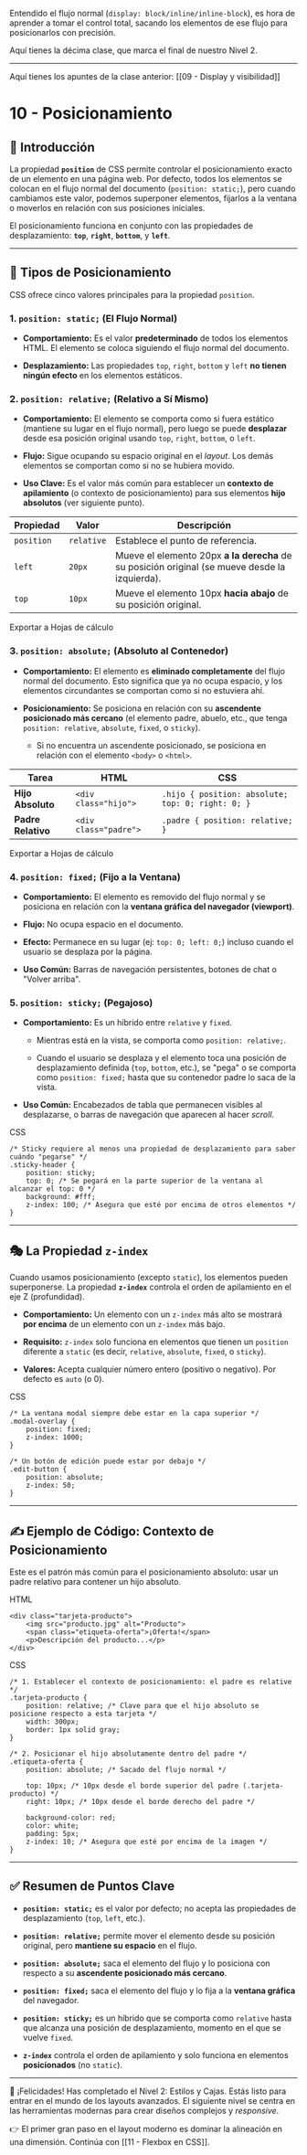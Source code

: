 Entendido el flujo normal (`display: block/inline/inline-block`), es hora de aprender a tomar el control total, sacando los elementos de ese flujo para posicionarlos con precisión.

Aquí tienes la décima clase, que marca el final de nuestro Nivel 2.

---

Aquí tienes los apuntes de la clase anterior: [[09 - Display y visibilidad]]

# 10 - Posicionamiento

## 📌 Introducción

La propiedad **`position`** de CSS permite controlar el posicionamiento exacto de un elemento en una página web. Por defecto, todos los elementos se colocan en el flujo normal del documento (`position: static;`), pero cuando cambiamos este valor, podemos superponer elementos, fijarlos a la ventana o moverlos en relación con sus posiciones iniciales.

El posicionamiento funciona en conjunto con las propiedades de desplazamiento: **`top`**, **`right`**, **`bottom`**, y **`left`**.

---

## 🧭 Tipos de Posicionamiento

CSS ofrece cinco valores principales para la propiedad `position`.

### 1. `position: static;` (El Flujo Normal)

- **Comportamiento:** Es el valor **predeterminado** de todos los elementos HTML. El elemento se coloca siguiendo el flujo normal del documento.
    
- **Desplazamiento:** Las propiedades `top`, `right`, `bottom` y `left` **no tienen ningún efecto** en los elementos estáticos.
    

### 2. `position: relative;` (Relativo a Sí Mismo)

- **Comportamiento:** El elemento se comporta como si fuera estático (mantiene su lugar en el flujo normal), pero luego se puede **desplazar** desde esa posición original usando `top`, `right`, `bottom`, o `left`.
    
- **Flujo:** Sigue ocupando su espacio original en el _layout_. Los demás elementos se comportan como si no se hubiera movido.
    
- **Uso Clave:** Es el valor más común para establecer un **contexto de apilamiento** (o contexto de posicionamiento) para sus elementos **hijo absolutos** (ver siguiente punto).
    

|Propiedad|Valor|Descripción|
|---|---|---|
|`position`|`relative`|Establece el punto de referencia.|
|`left`|`20px`|Mueve el elemento 20px **a la derecha** de su posición original (se mueve desde la izquierda).|
|`top`|`10px`|Mueve el elemento 10px **hacia abajo** de su posición original.|

Exportar a Hojas de cálculo

### 3. `position: absolute;` (Absoluto al Contenedor)

- **Comportamiento:** El elemento es **eliminado completamente** del flujo normal del documento. Esto significa que ya no ocupa espacio, y los elementos circundantes se comportan como si no estuviera ahí.
    
- **Posicionamiento:** Se posiciona en relación con su **ascendente posicionado más cercano** (el elemento padre, abuelo, etc., que tenga `position: relative`, `absolute`, `fixed`, o `sticky`).
    
    - Si no encuentra un ascendente posicionado, se posiciona en relación con el elemento `<body>` o `<html>`.
        

|Tarea|HTML|CSS|
|---|---|---|
|**Hijo Absoluto**|`<div class="hijo">`|`.hijo { position: absolute; top: 0; right: 0; }`|
|**Padre Relativo**|`<div class="padre">`|`.padre { position: relative; }`|

Exportar a Hojas de cálculo

### 4. `position: fixed;` (Fijo a la Ventana)

- **Comportamiento:** El elemento es removido del flujo normal y se posiciona en relación con la **ventana gráfica del navegador (viewport)**.
    
- **Flujo:** No ocupa espacio en el documento.
    
- **Efecto:** Permanece en su lugar (ej: `top: 0; left: 0;`) incluso cuando el usuario se desplaza por la página.
    
- **Uso Común:** Barras de navegación persistentes, botones de chat o "Volver arriba".
    

### 5. `position: sticky;` (Pegajoso)

- **Comportamiento:** Es un híbrido entre `relative` y `fixed`.
    
    - Mientras está en la vista, se comporta como `position: relative;`.
        
    - Cuando el usuario se desplaza y el elemento toca una posición de desplazamiento definida (`top`, `bottom`, etc.), se "pega" o se comporta como `position: fixed;` hasta que su contenedor padre lo saca de la vista.
        
- **Uso Común:** Encabezados de tabla que permanecen visibles al desplazarse, o barras de navegación que aparecen al hacer _scroll_.
    

CSS

```
/* Sticky requiere al menos una propiedad de desplazamiento para saber cuándo "pegarse" */
.sticky-header {
    position: sticky;
    top: 0; /* Se pegará en la parte superior de la ventana al alcanzar el top: 0 */
    background: #fff;
    z-index: 100; /* Asegura que esté por encima de otros elementos */
}
```

---

## 🎭 La Propiedad `z-index`

Cuando usamos posicionamiento (excepto `static`), los elementos pueden superponerse. La propiedad **`z-index`** controla el orden de apilamiento en el eje Z (profundidad).

- **Comportamiento:** Un elemento con un `z-index` más alto se mostrará **por encima** de un elemento con un `z-index` más bajo.
    
- **Requisito:** `z-index` solo funciona en elementos que tienen un `position` diferente a `static` (es decir, `relative`, `absolute`, `fixed`, o `sticky`).
    
- **Valores:** Acepta cualquier número entero (positivo o negativo). Por defecto es `auto` (o 0).
    

CSS

```
/* La ventana modal siempre debe estar en la capa superior */
.modal-overlay {
    position: fixed;
    z-index: 1000; 
}

/* Un botón de edición puede estar por debajo */
.edit-button {
    position: absolute;
    z-index: 50; 
}
```

---

## ✍️ Ejemplo de Código: Contexto de Posicionamiento

Este es el patrón más común para el posicionamiento absoluto: usar un padre relativo para contener un hijo absoluto.

HTML

```
<div class="tarjeta-producto">
    <img src="producto.jpg" alt="Producto">
    <span class="etiqueta-oferta">¡Oferta!</span>
    <p>Descripción del producto...</p>
</div>
```

CSS

```
/* 1. Establecer el contexto de posicionamiento: el padre es relative */
.tarjeta-producto {
    position: relative; /* Clave para que el hijo absoluto se posicione respecto a esta tarjeta */
    width: 300px;
    border: 1px solid gray;
}

/* 2. Posicionar el hijo absolutamente dentro del padre */
.etiqueta-oferta {
    position: absolute; /* Sacado del flujo normal */
    
    top: 10px; /* 10px desde el borde superior del padre (.tarjeta-producto) */
    right: 10px; /* 10px desde el borde derecho del padre */
    
    background-color: red;
    color: white;
    padding: 5px;
    z-index: 10; /* Asegura que esté por encima de la imagen */
}
```

---

## ✅ Resumen de Puntos Clave

- **`position: static;`** es el valor por defecto; no acepta las propiedades de desplazamiento (`top`, `left`, etc.).
    
- **`position: relative;`** permite mover el elemento desde su posición original, pero **mantiene su espacio** en el flujo.
    
- **`position: absolute;`** saca el elemento del flujo y lo posiciona con respecto a su **ascendente posicionado más cercano**.
    
- **`position: fixed;`** saca el elemento del flujo y lo fija a la **ventana gráfica** del navegador.
    
- **`position: sticky;`** es un híbrido que se comporta como `relative` hasta que alcanza una posición de desplazamiento, momento en el que se vuelve `fixed`.
    
- **`z-index`** controla el orden de apilamiento y solo funciona en elementos **posicionados** (no `static`).
    

---

🎉 ¡Felicidades! Has completado el Nivel 2: Estilos y Cajas. Estás listo para entrar en el mundo de los layouts avanzados. El siguiente nivel se centra en las herramientas modernas para crear diseños complejos y _responsive_.

👉 El primer gran paso en el layout moderno es dominar la alineación en una dimensión. Continúa con [[11 - Flexbox en CSS]].